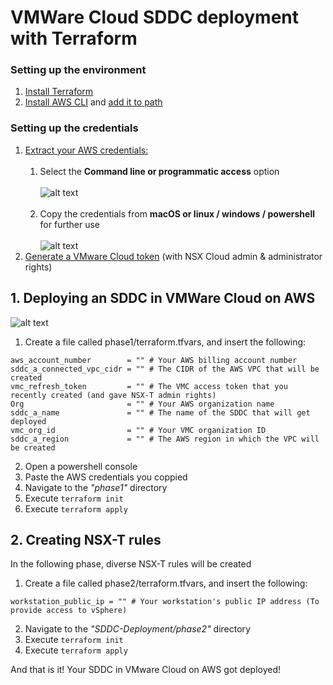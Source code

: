 # VMWare Cloud SDDC deployment with Terraform

### Setting up the environment

1. [Install Terraform](https://learn.hashicorp.com/tutorials/terraform/install-cli)
2. [Install AWS CLI](https://docs.aws.amazon.com/cli/latest/userguide/install-cliv2-windows.html) and [add it to path](https://docs.aws.amazon.com/cli/latest/userguide/install-windows.html#awscli-install-windows-path)

### Setting up the credentials

1. [Extract your AWS credentials:](https://registry.terraform.io/providers/hashicorp/aws/latest/docs#authentication) <br/> <br/>
   1. Select the **Command line or programmatic access** option <br/>  <br/>
   ![alt text](SDDC-Deployment/images/aws_credentials_step1.png) <br/>  <br/>
   1. Copy the credentials from **macOS or linux / windows / powershell** for further use   <br/>  <br/>
   ![alt text](SDDC-Deployment/images/aws_credentials_step2.png)
2. [Generate a VMware Cloud token](https://docs.vmware.com/en/VMware-Cloud-services/services/Using-VMware-Cloud-Services/GUID-E2A3B1C1-E9AD-4B00-A6B6-88D31FCDDF7C.html) (with NSX Cloud admin & administrator rights)


## 1. Deploying an SDDC in VMWare Cloud on AWS

![alt text](SDDC-Deployment/images/vmc_on_aws.png)
1. Create a file called phase1/terraform.tfvars, and insert the following:
```
aws_account_number        = "" # Your AWS billing account number
sddc_a_connected_vpc_cidr = "" # The CIDR of the AWS VPC that will be created
vmc_refresh_token         = "" # The VMC access token that you recently created (and gave NSX-T admin rights)
Org                       = "" # Your AWS organization name
sddc_a_name               = "" # The name of the SDDC that will get deployed
vmc_org_id                = "" # Your VMC organization ID
sddc_a_region             = "" # The AWS region in which the VPC will be created
```
2. Open a powershell console
3. Paste the AWS credentials you coppied 
4. Navigate to the *"phase1"* directory
5. Execute `terraform init`
6. Execute `terraform apply`


## 2. Creating NSX-T rules

In the following phase, diverse NSX-T rules will be created
1. Create a file called phase2/terraform.tfvars, and insert the following:
```
workstation_public_ip = "" # Your workstation's public IP address (To provide access to vSphere)
```
2. Navigate to the *"SDDC-Deployment/phase2"* directory
3. Execute `terraform init`
4. Execute `terraform apply`

And that is it! Your SDDC in VMware Cloud on AWS got deployed!